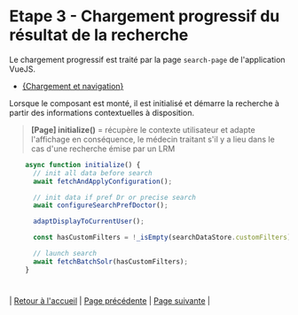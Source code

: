 # Etape 3 - Chargement progressif du résultat de la recherche

Le chargement progressif est traité par la page `search-page` de l'application VueJS.
- [{Chargement et navigation}](../web/modules/custom/sas/modules/sas_vuejs/vue-core/src/pages/chargement-progressif/Search.page.vue#L469)  

Lorsque le composant est monté, il est initialisé et démarre la recherche à partir des informations contextuelles à disposition.
>**[Page] initialize()** = récupère le contexte utilisateur et adapte l'affichage en conséquence, le médecin traitant s'il y a lieu dans le cas d'une recherche émise par un LRM  
```javascript
    async function initialize() {
      // init all data before search
      await fetchAndApplyConfiguration();

      // init data if pref Dr or precise search
      await configureSearchPrefDoctor();

      adaptDisplayToCurrentUser();

      const hasCustomFilters = !_isEmpty(searchDataStore.customFilters);

      // launch search
      await fetchBatchSolr(hasCustomFilters);
    }
```

# 
| [Retour à l'accueil](../README.md) | [Page précédente](step-2.md) | [Page suivante](step-3a.md) |